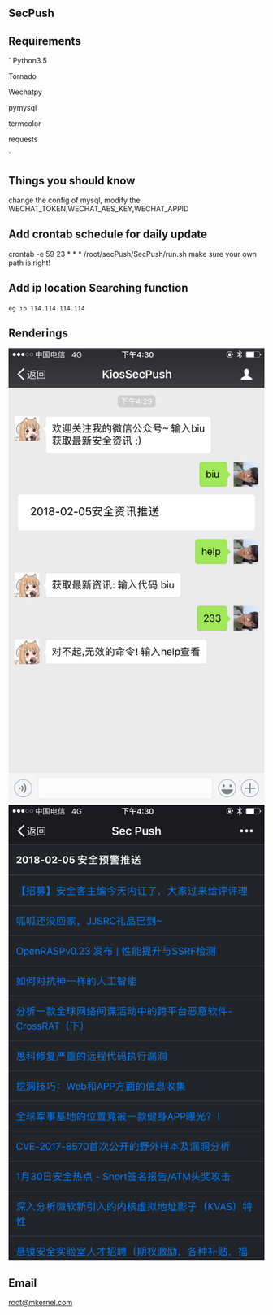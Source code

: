 ## SecPush
## Requirements
`
Python3.5  

Tornado  

Wechatpy  

pymysql  

termcolor  

requests  

`
## Things you should know
change the config of mysql, modify the WECHAT_TOKEN,WECHAT_AES_KEY,WECHAT_APPID

## Add crontab schedule for daily update
crontab -e
59 23 * * * /root/secPush/SecPush/run.sh
make sure your own path is right!

## Add ip location Searching function
`
eg ip 114.114.114.114
`
## Renderings
![](https://raw.githubusercontent.com/3lackrush/secPush/master/images/IMG_0503.PNG)
![](https://raw.githubusercontent.com/3lackrush/secPush/master/images/IMG_0504.PNG)

## Email
root@mkernel.com

